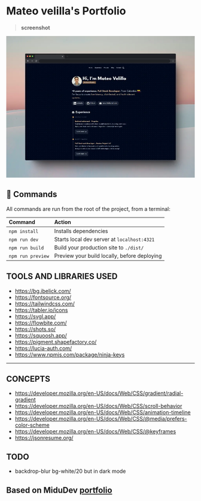 # Mateo velilla's Portfolio


>  **screenshot**
<img src="./public/images/screenshot.webp">


## 🧞 Commands

All commands are run from the root of the project, from a terminal:

| Command                   | Action                                           |
| :------------------------ | :----------------------------------------------- |
| `npm install`             | Installs dependencies                            |
| `npm run dev`             | Starts local dev server at `localhost:4321`      |
| `npm run build`           | Build your production site to `./dist/`          |
| `npm run preview`         | Preview your build locally, before deploying     |


## TOOLS AND LIBRARIES USED 
- https://bg.ibelick.com/
- https://fontsource.org/
- https://tailwindcss.com/
- https://tabler.io/icons
- https://svgl.app/
- https://flowbite.com/
- https://shots.so/
- https://squoosh.app/
- https://pigment.shapefactory.co/
- https://lucia-auth.com/
- https://www.npmjs.com/package/ninja-keys
---
## CONCEPTS
- https://developer.mozilla.org/en-US/docs/Web/CSS/gradient/radial-gradient
- https://developer.mozilla.org/en-US/docs/Web/CSS/scroll-behavior 
- https://developer.mozilla.org/en-US/docs/Web/CSS/animation-timeline
- https://developer.mozilla.org/en-US/docs/Web/CSS/@media/prefers-color-scheme
- https://developer.mozilla.org/en-US/docs/Web/CSS/@keyframes
- https://jsonresume.org/



## TODO
- backdrop-blur bg-white/20 but in dark mode

## Based on MiduDev [portfolio](https://porfolio.dev)